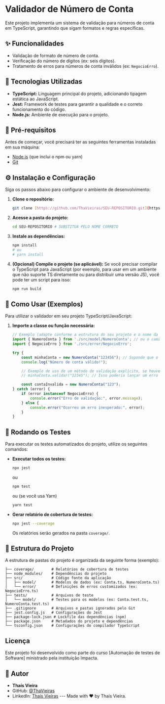 # Validador de Número de Conta

Este projeto implementa um sistema de validação para números de conta em TypeScript, garantindo que sigam formatos e regras específicas.

## ✨ Funcionalidades

* Validação de formato de número de conta.
* Verificação do número de dígitos (ex: seis dígitos).
* Tratamento de erros para números de conta inválidos (ex: `NegocioErro`).

## 🚀 Tecnologias Utilizadas

* **TypeScript:** Linguagem principal do projeto, adicionando tipagem estática ao JavaScript.
* **Jest:** Framework de testes para garantir a qualidade e o correto funcionamento do código.
* **Node.js:** Ambiente de execução para o projeto.

## 🔧 Pré-requisitos

Antes de começar, você precisará ter as seguintes ferramentas instaladas em sua máquina:

* [Node.js](https://nodejs.org/) (que inclui o npm ou yarn)
* [Git](https://git-scm.com/)

## ⚙️ Instalação e Configuração

Siga os passos abaixo para configurar o ambiente de desenvolvimento:

1.  **Clone o repositório:**
    ```bash
    git clone [https://github.com/ThaVieiras/SEU-REPOSITORIO.git](https://github.com/ThaVieiras/SEU-REPOSITORIO.git) # SUBSTITUA PELO NOME CORRETO
    ```
2.  **Acesse a pasta do projeto:**
    ```bash
    cd SEU-REPOSITORIO # SUBSTITUA PELO NOME CORRETO
    ```
3.  **Instale as dependências:**
    ```bash
    npm install
    # ou
    # yarn install
    ```
4.  **(Opcional) Compile o projeto (se aplicável):**
    Se você precisar compilar o TypeScript para JavaScript (por exemplo, para usar em um ambiente que não suporte TS diretamente ou para distribuir uma versão JS), você pode ter um script para isso:
    ```bash
    npm run build
    ```

## 🚀 Como Usar (Exemplos)

Para utilizar o validador em seu projeto TypeScript/JavaScript:

1.  **Importe a classe ou função necessária:**
    ```typescript
    // Exemplo (adapte conforme a estrutura do seu projeto e o nome da sua classe/função principal)
    import { NumeroConta } from './src/model/NumeroConta'; // ou o caminho para o arquivo compilado em 'dist/'
    import { NegocioErro } from './src/error/NegocioErro';

    try {
        const minhaConta = new NumeroConta("123456"); // Supondo que o construtor já valida
        console.log("Número de conta válido!");

        // Exemplo de uso de um método de validação explícito, se houver
        // minhaConta.validar("12345"); // Isso poderia lançar um erro

        const contaInvalida = new NumeroConta("123");
    } catch (error) {
        if (error instanceof NegocioErro) {
            console.error("Erro de validação:", error.message);
        } else {
            console.error("Ocorreu um erro inesperado:", error);
        }
    }
    ```
    
## 🧪 Rodando os Testes

Para executar os testes automatizados do projeto, utilize os seguintes comandos:

* **Executar todos os testes:**
    ```bash
    npx jest
    ```
    ou
    ```bash
    npm test
    ```
    ou (se você usa Yarn)
    ```bash
    yarn test
    ```

* **Gerar relatório de cobertura de testes:**
    ```bash
    npx jest --coverage
    ```
    Os relatórios serão gerados na pasta `coverage/`.

## 📁 Estrutura do Projeto

A estrutura de pastas do projeto é organizada da seguinte forma (exemplo):
```
├── coverage/        # Relatórios de cobertura de testes
├── node_modules/    # Dependências do projeto
├── src/             # Código fonte da aplicação
│   ├── model/       # Modelos de dados (ex: Conta.ts, NumeroConta.ts)
│   └── error/       # Definições de erros customizados (ex: NegocioErro.ts)
├── tests/           # Arquivos de teste
│   └── model/       # Testes para os modelos (ex: Conta.test.ts, NumeroConta.test.ts)
├── .gitignore       # Arquivos e pastas ignorados pelo Git
├── jest.config.js   # Configurações do Jest
├── package-lock.json # Lockfile das dependências (npm)
├── package.json     # Metadados do projeto e dependências
└── tsconfig.json    # Configurações do compilador TypeScript
```

## Licença

Este projeto foi desenvolvido como parte do curso [Automação de testes de Software] ministrado pela instituição Impacta.


## 👤 Autor

* **Thaís Vieira**
* GitHub: [@ThaVieiras](https://github.com/ThaVieiras)
* LinkedIn: [Thaís Vieiras](https://www.linkedin.com/in/thaisvieiras) ---
Made with ❤️ by Thaís Vieira.
